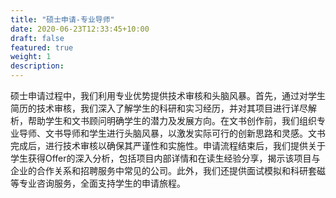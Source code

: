 ```yaml
---
title: "硕士申请-专业导师"
date: 2020-06-23T12:33:45+10:00
draft: false
featured: true
weight: 1
description: 
---
```


硕士申请过程中，我们利用专业优势提供技术审核和头脑风暴。首先，通过对学生简历的技术审核，我们深入了解学生的科研和实习经历，并对其项目进行详尽解析，帮助学生和文书顾问明确学生的潜力及发展方向。在文书创作前，我们组织专业导师、文书导师和学生进行头脑风暴，以激发实际可行的创新思路和灵感。文书完成后，进行技术审核以确保其严谨性和实施性。申请流程结束后，我们提供关于学生获得Offer的深入分析，包括项目内部详情和在读生经验分享，揭示该项目与企业的合作关系和招聘服务中常见的公司。此外，我们还提供面试模拟和科研套磁等专业咨询服务，全面支持学生的申请旅程。